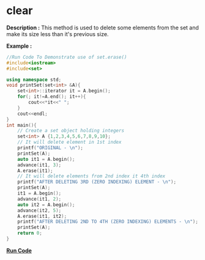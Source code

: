 # clear

**Description :**
    This method is used to delete some elements from the set and make its size less than it's previous size.

**Example :**
```cpp
//Run Code To Demonstrate use of set.erase()
#include<iostream>
#include<set>

using namespace std;
void printSet(set<int> &A){
    set<int>::iterator it = A.begin();
    for(; it!=A.end(); it++){
        cout<<*it<<" ";
    }
    cout<<endl;    
}
int main(){
    // Create a set object holding integers
    set<int> A {1,2,3,4,5,6,7,8,9,10};
    // It will delete element in 1st index
    printf("ORIGINAL - \n");
    printSet(A);
    auto it1 = A.begin();
    advance(it1, 3);
    A.erase(it1);
    // It will delete elements from 2nd index it 4th index
    printf("AFTER DELETING 3RD (ZERO INDEXING) ELEMENT - \n");
    printSet(A);
    it1 = A.begin();
    advance(it1, 2);
    auto it2 = A.begin();
    advance(it2, 5);
    A.erase(it1, it2);
    printf("AFTER DELETING 2ND TO 4TH (ZERO INDEXING) ELEMENTS - \n");
    printSet(A);
    return 0;
}
```
**[Run Code](https://ideone.com/DA31sP)**

